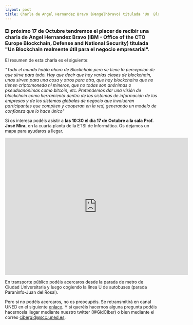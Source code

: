 ```yaml
---
layout: post
title: Charla de Angel Hernandez Bravo (@angelhbravo) titulada "Un  Blockchain  realmente útil  para  el negocio  empresarial"
---
```


### El próximo 17 de Octubre tendremos el placer de recibir una charla de Angel Hernandez Bravo (IBM - Office of the CTO Europe Blockchain,  Defense and National Security) titulada "Un  Blockchain  realmente útil  para  el negocio  empresarial".

El resumen de esta charla es el siguiente:

*"Todo el  mundo  habla  ahora  de Blockchain pero   se tiene la  percepción  de que sirve  para  todo.  Hay que decir  que  hay varias clases  de blockchain,  unas  sirven  para  una cosa  y otros  para  otra,  que   hay  blockchains  que no  tienen criptomoneda ni mineros,  que no  todas  son  anónimas  o  pseudoanónimas  como  bitcoin, etc.   Pretendemos  dar  una  visión de blockchain  como  herramienta  dentro  de los sistemas  de información  de las empresas y  de los  sistemas  globales  de  negocio  que  involucran participantes  que  compiten  y   cooperan  en  la red, generando  un modelo  de  confianza  que lo  hace  único"*

Si os interesa podéis asistir a **las 10:30 el día 17 de Octubre a la sala Prof. José Mira**, en la cuarta planta de la ETSI de Informática. Os dejamos un mapa para ayudaros a llegar. 

<iframe src="https://www.google.com/maps/embed?pb=!1m18!1m12!1m3!1d3036.101786183031!2d-3.740221584603051!3d40.45088407936129!2m3!1f0!2f0!3f0!3m2!1i1024!2i768!4f13.1!3m3!1m2!1s0xd42282c9067557f%3A0x874e55b37d2d193c!2sUNED-ETSI+Inform%C3%A1tica!5e0!3m2!1ses!2ses!4v1539070163555" width="600" height="450" frameborder="0" style="border:0" allowfullscreen></iframe>

En transporte público podéis acercaros desde la parada de metro de Ciudad Universitaria y luego cogiendo la línea U de autobuses (parada Paraninfo-Juan del Rosal).
 
Pero si no podéis acercaros, no os preocupéis. Se retransmitirá en canal UNED en el siguiente [enlace](https://canal.uned.es/live/event/5bbb173bb1111f476d8b4569). Y si queréis hacernos alguna pregunta podéis hacernosla llegar mediante nuestro twitter (@GidCiber) o bien mediante el correo cibergid@scc.uned.es.
